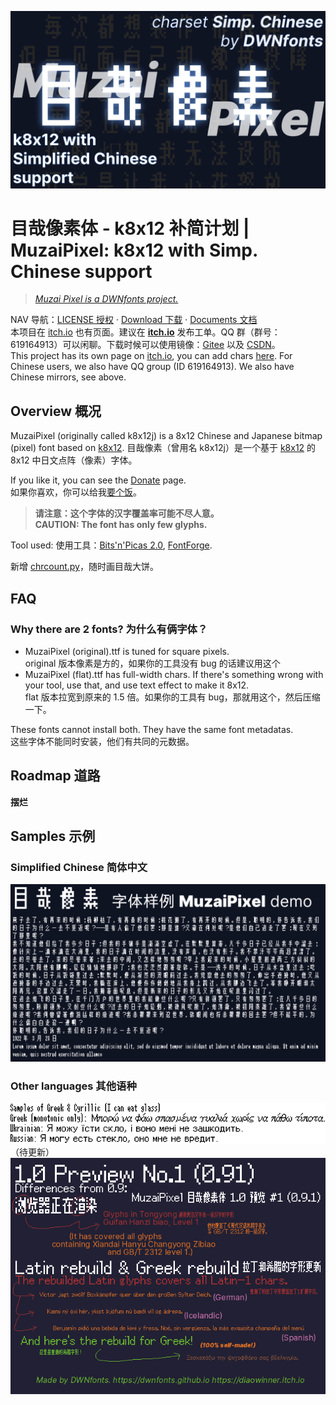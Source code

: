 ![目哉像素体 - k8x12 补简计划](/docs/chusung_03.png)
# 目哉像素体 - k8x12 补简计划 | MuzaiPixel: k8x12 with Simp. Chinese support 
> [*Muzai Pixel is a DWNfonts project.*](https://github.com/DWNfonts)

NAV 导航：[LICENSE 授权](LICENSE.md) · [Download 下载](https://github.com/DWNfonts/MuzaiPixel/releases) · [Documents 文档](/docs/README.md)  
本项目在 [itch.io](https://diaowinner.itch.io/muzaipixel) 也有页面。建议在 **[itch.io](https://itch.io/board/2452464/add-chars)** 发布工单。QQ 群（群号：619164913）可以闲聊。下载时候可以使用镜像：[Gitee](https://gitee.com/diaowinner/MuzaiPixel/releases) 以及 [CSDN](https://gitcode.net/DWNfonts/MuzaiPixel/-/releases/)。  
This project has its own page on [itch.io](https://diaowinner.itch.io/muzaipixel), you can add chars [here](https://itch.io/board/2452464/add-chars). For Chinese users, we also have QQ group (ID 619164913). We also have Chinese mirrors, see above.
## Overview 概况
MuzaiPixel (originally called k8x12j) is a 8x12 Chinese and Japanese bitmap (pixel) font based on [k8x12](https://littlelimit.net/k8x12.htm#sample_k8x12). 
目哉像素（曾用名 k8x12j）是一个基于 [k8x12](https://littlelimit.net/k8x12.htm#sample_k8x12) 的 8x12 中日文点阵（像素）字体。

If you like it, you can see the [Donate](/docs/donate.md) page.  
如果你喜欢，你可以给我[要个饭](/docs/donate.md)。
> **请注意：这个字体的汉字覆盖率可能不尽人意。  
> CAUTION: The font has only few glyphs.**

Tool used: 使用工具：[Bits'n'Picas 2.0](http://github.com/kreativekorp/bitsnpicas), [FontForge](http://fontforge.org).

新增 [chrcount.py](./chrcount.py)，随时画目哉大饼。
## FAQ
### Why there are 2 fonts? 为什么有俩字体？
* MuzaiPixel (original).ttf is tuned for square pixels.  
original 版本像素是方的，如果你的工具没有 bug 的话建议用这个
* MuzaiPixel (flat).ttf has full-width chars. If there's something wrong with your tool, use that, and use text effect to make it 8x12.  
flat 版本拉宽到原来的 1.5 倍。如果你的工具有 bug，那就用这个，然后压缩一下。

These fonts cannot install both. They have the same font metadatas.  
这些字体不能同时安装，他们有共同的元数据。
## Roadmap 道路
**摆烂**

## Samples 示例
### Simplified Chinese 简体中文
![Sample in Simplified Chinese](/docs/chusung_11.png)

### Other languages 其他语种
![Sample in Simplified Chinese](/docs/Greek.png)（待更新）
![Updated Latin and Greek glyphs](/docs/wA0lwn.png)
